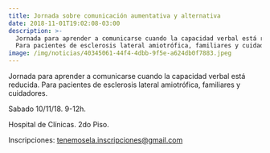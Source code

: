 ```yaml
---
title: Jornada sobre comunicación aumentativa y alternativa
date: 2018-11-01T19:02:08-03:00
description: >-
  Jornada para aprender a comunicarse cuando la capacidad verbal está reducida.
  Para pacientes de esclerosis lateral amiotrófica, familiares y cuidadores. 
image: /img/noticias/40345061-44f4-4dbb-9f5e-a624db0f7883.jpeg
---
```

Jornada para aprender a comunicarse cuando la capacidad verbal está reducida. Para pacientes de esclerosis lateral amiotrófica, familiares y cuidadores.



Sabado 10/11/18. 9-12h. 

Hospital de Clínicas. 2do Piso. 

Inscripciones: tenemosela.inscripciones@gmail.com
